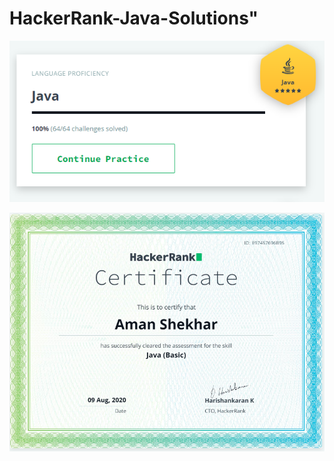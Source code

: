  
# HackerRank-Java-Solutions" 


![Here is my Java Score](java.png)


![Here is my Java Certificate from HackerRank](java_cert.png)
